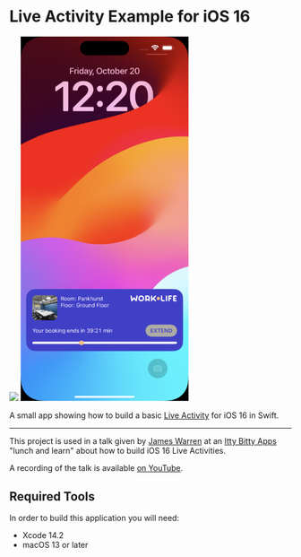 # Live Activity Example for iOS 16

<img src="https://user-images.githubusercontent.com/78183482/214468406-c13160aa-d370-4a25-95e2-b2f3f529324d.png" width="300">
<img src="https://github.com/petergab/Live-Activity-Example/blob/main/demo.png" width="300">

A small app showing how to build a basic [Live Activity](https://developer.apple.com/documentation/activitykit/displaying-live-data-with-live-activities) for iOS 16 in Swift.

---

This project is used in a talk given by [James Warren](https://github.com/JamesW-iOS) at an [Itty Bitty Apps](https://www.ittybittyapps.com) "lunch and learn" about how to build iOS 16 Live Activities.

A recording of the talk is available [on YouTube](https://youtu.be/JZ8-vkNLfuw).

## Required Tools

In order to build this application you will need:

- Xcode 14.2
- macOS 13 or later

